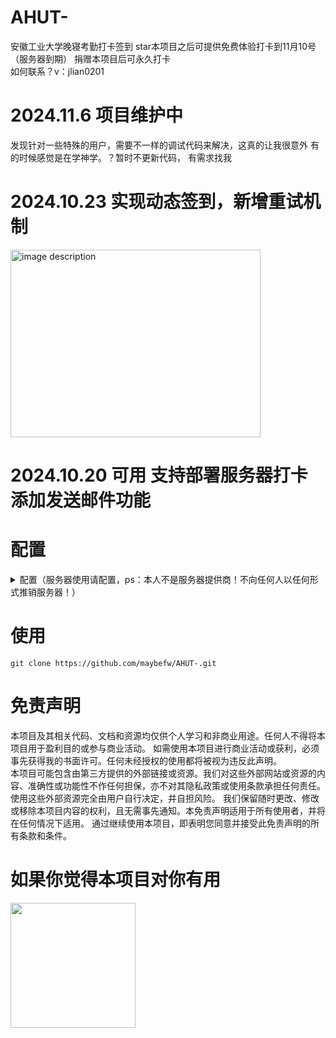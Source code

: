 # AHUT-
安徽工业大学晚寝考勤打卡签到 
star本项目之后可提供免费体验打卡到11月10号（服务器到期）   捐赠本项目后可永久打卡   
如何联系？v：jlian0201
# 2024.11.6 项目维护中 
发现针对一些特殊的用户，需要不一样的调试代码来解决，这真的让我很意外 有的时候感觉是在学神学。？暂时不更新代码， 有需求找我

# 2024.10.23 实现动态签到，新增重试机制
<img src="https://github.com/user-attachments/assets/12af871e-a12a-4c71-84ea-180aa2d2f1d3" alt="image description" width="400" height="300" />


# 2024.10.20 可用 支持部署服务器打卡 添加发送邮件功能
# 配置
<details>
<summary>配置（服务器使用请配置，ps：本人不是服务器提供商！不向任何人以任何形式推销服务器！）</summary>

服务器配置概述：以 windterm 连接工具为例，连接上服务器之后在 /root 目录里拖入 fuwuqiqiandao.js 文件    
连接上服务器之后，执行以下命令：
```
sudo apt update //在安装 Node.js 之前，先更新服务器的软件包列表
sudo apt install curl //安装curl工具
curl -fsSL https://deb.nodesource.com/setup_18.x | sudo -E bash - //安装nodejs环境
sudo apt install -y nodejs //安装nodejs
node -v
npm -v //检查node和npm版本
```
在服务器上安装axios和nodemailer库   
```
npm install axios
npm install nodemailer
```

实现在服务器上定时执行打卡脚本：   
```
crontab -e //设置 cron 定时任务
20 21 * * * /usr/bin/node /root/fuwuqiqiandao.js >> /root/fuwuqiqiandao.log 2>&1
```   
crontab 文件中添加，20 21 * * *: 这表示每天的 21:20 执行任务

```
cd /root
node fuwuqiqiandao.js //测试脚本
```


</details>

# 使用

```
git clone https://github.com/maybefw/AHUT-.git
```


# 免责声明
本项目及其相关代码、文档和资源均仅供个人学习和非商业用途。任何人不得将本项目用于盈利目的或参与商业活动。
如需使用本项目进行商业活动或获利，必须事先获得我的书面许可。任何未经授权的使用都将被视为违反此声明。   
本项目可能包含由第三方提供的外部链接或资源。我们对这些外部网站或资源的内容、准确性或功能性不作任何担保，亦不对其隐私政策或使用条款承担任何责任。使用这些外部资源完全由用户自行决定，并自担风险。   我们保留随时更改、修改或移除本项目内容的权利，且无需事先通知。本免责声明适用于所有使用者，并将在任何情况下适用。   通过继续使用本项目，即表明您同意并接受此免责声明的所有条款和条件。  
 
# 如果你觉得本项目对你有用

<img src="https://github.com/user-attachments/assets/98dd2eaf-7163-4822-93f5-9944f9fead26" width="200" />






